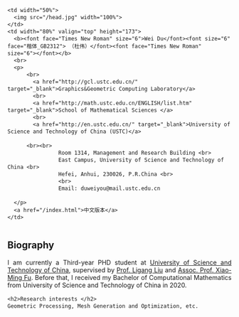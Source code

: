 <html xmlns="http://www.w3.org/1999/xhtml" xml:lang="en" slick-uniqueid="3">
<head>
<meta http-equiv="Content-Type" content="text/html; charset=UTF-8">
<meta name="keywords" content="Wei Du, University of Science and Technology of China, USTC, 杜伟, 中国科学技术大学, computer graphics, geometry"> 
<meta name="description" content="Wei Du&#39;s home page">
<link rel="stylesheet" href="./Homepage_files/style/jemdoc.css" type="text/css">
<style type="text/css">
</style>
<title>Wei Du - Homepage</title>
<link rel="shortcut icon" href="./head.jpg" >
<!--link rel="shortcut icon" type="image/gif" href="./Homepage_files/img/animated_favicon1.gif" -->
</head>


<body>
<div id="layout-content" style="margin-top:25px">

<table  border="0" width="100%"> <tbody>
  <tr>
    
    <td width="50%">
      <img src="/head.jpg" width="100%">
    </td>
    <td width="80%" valign="top" height="173">
      <b><font face="Times New Roman" size="6">Wei Du</font><font size="6" face="楷体_GB2312"> （杜伟）</font><font face="Times New Roman" size="6"></font></b>
      <br> 
      <p>       
          <br>
			<a href="http://gcl.ustc.edu.cn/" target="_blank">Graphics&Geometric Computing Laboratory</a>
			<br>
			<a href="http://math.ustc.edu.cn/ENGLISH/list.htm" target="_blank">School of Mathematical Sciences </a>
			<br>
			<a href="http://en.ustc.edu.cn/" target="_blank">University of Science and Technology of China (USTC)</a>

          <br><br>
					Room 1314, Management and Research Building <br>
					East Campus, University of Science and Technology of China <br>
					Hefei, Anhui, 230026, P.R.China <br>
					<br>
					Email: duweiyou@mail.ustc.edu.cn

      </p>
      <a href="/index.html">中文版本</a>
    </td>
    
  </tr>
</tbody> </table>


<table  border="0" width="100%"> <tbody>
  <tr>
    <h2>Biography</h2>
    <p style="text-align:justify;">
      I am currently a Third-year PHD student at <a href="http://en.ustc.edu.cn/" target="_blank">University of Science and Technology of China</a>,
      supervised by <a href="http://staff.ustc.edu.cn/~lgliu">Prof. Ligang Liu</a> and <a href="http://staff.ustc.edu.cn/~fuxm">Assoc. Prof. Xiao-Ming Fu</a>.
	Before that, I received my Bachelor of Computational Mathematics from University of Science and Technology of China in 2020.
    </p>
  </tr>
 
    <h2>Research interests </h2>
    Geometric Processing, Mesh Generation and Optimization, etc.
</tbody></table>

